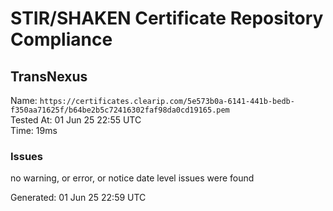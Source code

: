 # STIR/SHAKEN Certificate Repository Compliance

## TransNexus

Name: `https://certificates.clearip.com/5e573b0a-6141-441b-bedb-f350aa71625f/b64be2b5c72416302faf98da0cd19165.pem`\
Tested At: 01 Jun 25 22:55 UTC\
Time: 19ms

### Issues

no warning, or error, or notice date level issues were found

Generated: 01 Jun 25 22:59 UTC